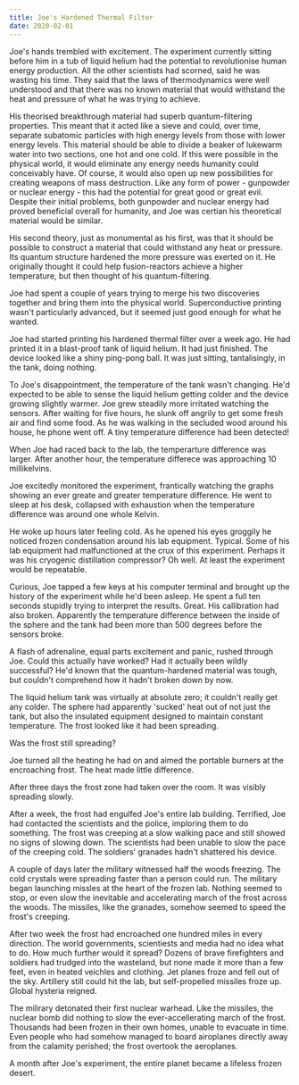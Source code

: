```yaml
---
title: Joe's Hardened Thermal Filter
date: 2020-02-01
---
```


Joe's hands trembled with excitement. The experiment currently sitting before him in a tub of liquid helium had the potential to revolutionise human energy production. All the other scientists had scorned, said he was wasting his time. They said that the laws of thermodynamics were well understood and that there was no known material that would withstand the heat and pressure of what he was trying to achieve.

His theorised breakthrough material had superb quantum-filtering properties. This meant that it acted like a sieve and could, over time, separate subatomic particles with high energy levels from those with lower energy levels. This material should be able to divide a beaker of lukewarm water into two sections, one hot and one cold. If this were possible in the physical world, it would eliminate any energy needs humanity could conceivably have. Of course, it would also open up new possibilities for creating weapons of mass destruction. Like any form of power - gunpowder or nuclear energy - this had the potential for great good or great evil. Despite their initial problems, both gunpowder and nuclear energy had proved beneficial overall for humanity, and Joe was certian his theoretical material would be similar.

His second theory, just as monumental as his first, was that it should be possible to construct a material that could withstand any heat or pressure. Its quantum structure hardened the more pressure was exerted on it. He originally thought it could help fusion-reactors achieve a higher temperature, but then thought of his quantum-filtering.

Joe had spent a couple of years trying to merge his two discoveries together and bring them into the physical world. Superconductive printing wasn't particularly advanced, but it seemed just good enough for what he wanted.

Joe had started printing his hardened thermal filter over a week ago. He had printed it in a blast-proof tank of liquid helium. It had just finished.
The device looked like a shiny ping-pong ball. It was just sitting, tantalisingly, in the tank, doing nothing.

To Joe's disappointment, the temperature of the tank wasn't changing. He'd expected to be able to sense the liquid helium getting colder and the device growing slightly warmer.
Joe grew steadily more irritated watching the sensors. After waiting for five hours, he slunk off angrily to get some fresh air and find some food.
As he was walking in the secluded wood around his house, he phone went off. A tiny temperature difference had been detected!

When Joe had raced back to the lab, the temperarture difference was larger. After another hour, the temperature differece was approaching 10 millikelvins.

Joe excitedly monitored the experiment, frantically watching the graphs showing an ever greate and greater temperature difference. He went to sleep at his desk, collapsed with exhaustion when the temperature difference was around one whole Kelvin.

He woke up hours later feeling cold. As he opened his eyes groggily he noticed frozen condensation around his lab equipment. Typical. Some of his lab equipment had malfunctioned at the crux of this experiment. Perhaps it was his cryogenic distillation compressor? Oh well. At least the experiment would be repeatable.

Curious, Joe tapped a few keys at his computer terminal and brought up the history of the experiment while he'd been asleep. He spent a full ten seconds stupidly trying to interpret the results. Great. His callibration had also broken. Apparently the temperature difference between the inside of the sphere and the tank had been more than 500 degrees before the sensors broke.

A flash of adrenaline, equal parts excitement and panic, rushed through Joe. Could this actually have worked? Had it actually been wildly successful? He'd known that the quantum-hardened material was tough, but couldn't comprehend how it hadn't broken down by now.

The liquid helium tank was virtually at absolute zero; it couldn't really get any colder. The sphere had apparently 'sucked' heat out of not just the tank, but also the insulated equipment designed to maintain constant temperature. The frost looked like it had been spreading.

Was the frost still spreading?

Joe turned all the heating he had on and aimed the portable burners at the encroaching frost. The heat made little difference.

After three days the frost zone had taken over the room. It was visibly spreading slowly.

After a week, the frost had engulfed Joe's entire lab building. Terrified, Joe had contacted the scientists and the police, imploring them to do something. The frost was creeping at a slow walking pace and still showed no signs of slowing down. The scientists had been unable to slow the pace of the creeping cold. The soldiers' granades hadn't shattered his device.

A couple of days later the military witnessed half the woods freezing. The cold crystals were spreading faster than a person could run. The military began launching missles at the heart of the frozen lab. Nothing seemed to stop, or even slow the inevitable and accelerating march of the frost across the woods. The missiles, like the granades, somehow seemed to speed the frost's creeping.

After two week the frost had encroached one hundred miles in every direction. The world governments, scientiests and media had no idea what to do. How much further would it spread? Dozens of brave firefighters and soldiers had trudged into the wasteland, but none made it more than a few feet, even in heated veichles and clothing. Jet planes froze and fell out of the sky. Artillery still could hit the lab, but self-propelled missiles froze up.
Global hysteria reigned.

The milirary detonated their first nuclear warhead. Like the missiles, the nuclear bomb did nothing to slow the ever-accellerating march of the frost. Thousands had been frozen in their own homes, unable to evacuate in time. Even people who had somehow managed to board airoplanes directly away from the calamity perished; the frost overtook the aeroplanes.

A month after Joe's experiment, the entire planet became a lifeless frozen desert.
